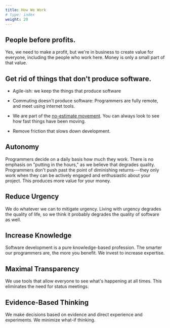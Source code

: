 ```yaml
---
title: How We Work
# type: index
weight: 20
---
```


##   People before profits.

Yes, we need to make a profit, but we're in business to create value for
everyone, including the people who work here. Money is only a small part of
that value.

##   Get rid of things that don't produce software.

-   Agile-ish: we keep the things that produce software

-   Commuting doesn't produce software: Programmers are fully
    remote, and meet using internet tools.

-   We are part of the
    [no-estimate movement](https://www.geepawhill.org/2017/07/15/estimating-stop-trying-harder/).
    You can always look to see how fast things have been moving.

-   Remove friction that slows down development.

## Autonomy

Programmers decide on a daily basis how much they work.
There is no emphasis on "putting in the hours," as we believe that
degrades quality. Programmers don't push past the point of
diminishing returns---they only work when they can be actively
engaged and enthusiastic about your project. This produces more value
for your money.

## Reduce Urgency

We do whatever we can to mitigate urgency. Living with urgency degrades the
quality of life, so we think it probably degrades the quality of software as
well.

## Increase Knowledge

Software development is a pure knowledge-based profession. The smarter our
programmers are, the more you benefit. We invest to increase expertise.

## Maximal Transparency

We use tools that allow everyone to see what's happening at all times. This
eliminates the need for status meetings.

## Evidence-Based Thinking

We make decisions based on evidence and direct experience and experiments. We
minimize what-if thinking.

